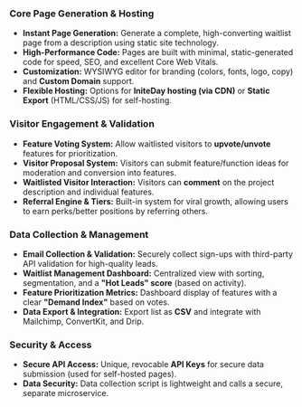 ### Core Page Generation & Hosting
* **Instant Page Generation:** Generate a complete, high-converting waitlist page from a description using static site technology.
* **High-Performance Code:** Pages are built with minimal, static-generated code for speed, SEO, and excellent Core Web Vitals.
* **Customization:** WYSIWYG editor for branding (colors, fonts, logo, copy) and **Custom Domain** support.
* **Flexible Hosting:** Options for **IniteDay hosting (via CDN)** or **Static Export** (HTML/CSS/JS) for self-hosting.

### Visitor Engagement & Validation
* **Feature Voting System:** Allow waitlisted visitors to **upvote/unvote** features for prioritization.
* **Visitor Proposal System:** Visitors can submit feature/function ideas for moderation and conversion into features.
* **Waitlisted Visitor Interaction:** Visitors can **comment** on the project description and individual features.
* **Referral Engine & Tiers:** Built-in system for viral growth, allowing users to earn perks/better positions by referring others.

### Data Collection & Management
* **Email Collection & Validation:** Securely collect sign-ups with third-party API validation for high-quality leads.
* **Waitlist Management Dashboard:** Centralized view with sorting, segmentation, and a **"Hot Leads" score** (based on activity).
* **Feature Prioritization Metrics:** Dashboard display of features with a clear **"Demand Index"** based on votes.
* **Data Export & Integration:** Export list as **CSV** and integrate with Mailchimp, ConvertKit, and Drip.

### Security & Access
* **Secure API Access:** Unique, revocable **API Keys** for secure data submission (used for self-hosted pages).
* **Data Security:** Data collection script is lightweight and calls a secure, separate microservice.